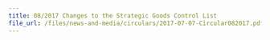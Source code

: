 ```yaml
---
title: 08/2017 Changes to the Strategic Goods Control List
file_url: /files/news-and-media/circulars/2017-07-07-Circular082017.pdf
---
```

